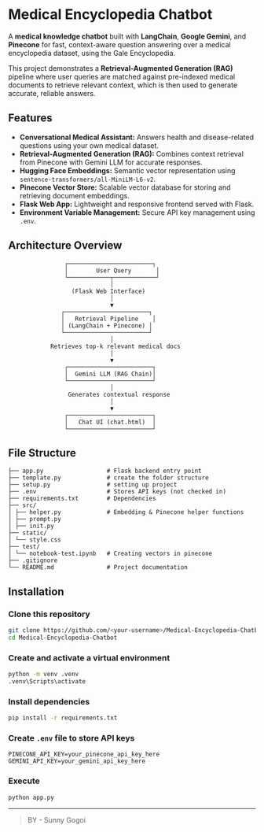 # Medical Encyclopedia Chatbot

A **medical knowledge chatbot** built with **LangChain**, **Google Gemini**, and **Pinecone** for fast, context-aware question answering over a medical encyclopedia dataset, using the Gale Encyclopedia. 

This project demonstrates a **Retrieval-Augmented Generation (RAG)** pipeline where user queries are matched against pre-indexed medical documents to retrieve relevant context, which is then used to generate accurate, reliable answers.


## Features

- **Conversational Medical Assistant:** Answers health and disease-related questions using your own medical dataset.  
- **Retrieval-Augmented Generation (RAG):** Combines context retrieval from Pinecone with Gemini LLM for accurate responses.  
- **Hugging Face Embeddings:** Semantic vector representation using `sentence-transformers/all-MiniLM-L6-v2`.  
- **Pinecone Vector Store:** Scalable vector database for storing and retrieving document embeddings.  
- **Flask Web App:** Lightweight and responsive frontend served with Flask.  
- **Environment Variable Management:** Secure API key management using `.env`.

## Architecture Overview

```
                ┌────────────────────────┐
                │        User Query       │
                └────────────┬────────────┘
                             │
                  (Flask Web Interface)
                             │
                             ▼
               ┌────────────────────────┐
               │   Retrieval Pipeline    │
               │ (LangChain + Pinecone) │
               └────────────────────────┘
                             │
            Retrieves top-k relevant medical docs
                             │
                             ▼
                ┌────────────────────────┐
                │  Gemini LLM (RAG Chain)│
                └────────────────────────┘
                             │
                 Generates contextual response
                             │
                             ▼
                ┌────────────────────────┐
                │   Chat UI (chat.html)  │
                └────────────────────────┘

```

## File Structure
```
├── app.py                  # Flask backend entry point
├── template.py             # create the folder structure
├── setup.py                # setting up project
├── .env                    # Stores API keys (not checked in)
├── requirements.txt        # Dependencies
├── src/
│ ├── helper.py             # Embedding & Pinecone helper functions
│ ├── prompt.py 
│ ├── init.py 
├── static/
│ └── style.css
├── test/
│ └── notebook-test.ipynb   # Creating vectors in pinecone
├── .gitignore 
└── README.md               # Project documentation
```

## Installation

### Clone this repository
```bash
git clone https://github.com/<your-username>/Medical-Encyclopedia-Chatbot.git
cd Medical-Encyclopedia-Chatbot
```

### Create and activate a virtual environment
```bash
python -m venv .venv
.venv\Scripts\activate
```

### Install dependencies
```bash
pip install -r requirements.txt
```

### Create `.env` file to store API keys
```
PINECONE_API_KEY=your_pinecone_api_key_here
GEMINI_API_KEY=your_gemini_api_key_here
```

### Execute
```bash
python app.py
```
___

> BY - Sunny Gogoi